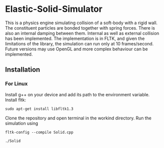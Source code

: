 # Elastic-Solid-Simulator
This is a physics engine simulating collision of a soft-body with a rigid wall. The constituent particles are bonded together with spring forces. There is also an
internal damping between them. Internal as well as external collision has been implemented.
The implementation is in FLTK, and given the limitations of the library, the simulation can run only at 10 frames/second. Future versions may use OpenGL and more
complex behaviour can be implemented.

## Installation
### For Linux 
Install g++ on your device and add its path to the environment variable. Install fltk:
```
sudo apt-get install libfltk1.3
```
Clone the repository and open terminal in the workind directory. Run the simulation using
```
fltk-config --compile Solid.cpp
```
```
./Solid
```
